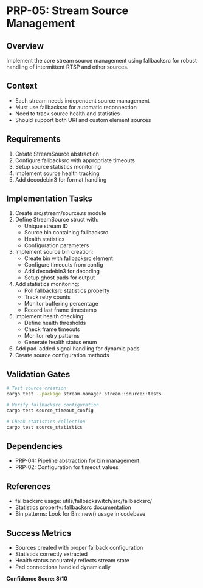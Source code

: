 # PRP-05: Stream Source Management

## Overview
Implement the core stream source management using fallbacksrc for robust handling of intermittent RTSP and other sources.

## Context
- Each stream needs independent source management
- Must use fallbacksrc for automatic reconnection
- Need to track source health and statistics
- Should support both URI and custom element sources

## Requirements
1. Create StreamSource abstraction
2. Configure fallbacksrc with appropriate timeouts
3. Setup source statistics monitoring
4. Implement source health tracking
5. Add decodebin3 for format handling

## Implementation Tasks
1. Create src/stream/source.rs module
2. Define StreamSource struct with:
   - Unique stream ID
   - Source bin containing fallbacksrc
   - Health statistics
   - Configuration parameters
3. Implement source bin creation:
   - Create bin with fallbacksrc element
   - Configure timeouts from config
   - Add decodebin3 for decoding
   - Setup ghost pads for output
4. Add statistics monitoring:
   - Poll fallbacksrc statistics property
   - Track retry counts
   - Monitor buffering percentage
   - Record last frame timestamp
5. Implement health checking:
   - Define health thresholds
   - Check frame timeouts
   - Monitor retry patterns
   - Generate health status enum
6. Add pad-added signal handling for dynamic pads
7. Create source configuration methods

## Validation Gates
```bash
# Test source creation
cargo test --package stream-manager stream::source::tests

# Verify fallbacksrc configuration
cargo test source_timeout_config

# Check statistics collection
cargo test source_statistics
```

## Dependencies
- PRP-04: Pipeline abstraction for bin management
- PRP-02: Configuration for timeout values

## References
- fallbacksrc usage: utils/fallbackswitch/src/fallbacksrc/
- Statistics property: fallbacksrc documentation
- Bin patterns: Look for Bin::new() usage in codebase

## Success Metrics
- Sources created with proper fallback configuration
- Statistics correctly extracted
- Health status accurately reflects stream state
- Pad connections handled dynamically

**Confidence Score: 8/10**